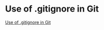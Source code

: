 # Use of .gitignore in Git
[Use of .gitignore in Git](https://aiwithcloud.com/2022/09/15/use_of_-gitignore_in_git/)